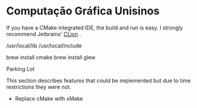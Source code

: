 # Computação Gráfica Unisinos


If you have a CMake integrated IDE, the build and run is easy. I strongly recommend Jetbrains' [CLion](https://www.jetbrains.com/clion/)
.



/usr/local/lib
/usr/local/include


brew install cmake
brew install glew


Parking Lot

This section describes features that could be implemented but due to time restrictions they were not.

* Replace cMake with xMake
